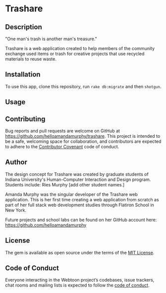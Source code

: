 # Trashare
## Description
"One man's trash is another man's treasure."

Trashare is a web application created to help members of the community exchange used items or trash for creative projects that use recycled materials to reuse waste.

## Installation

To use this app, clone this repository, run `rake db:migrate` and then `shotgun`.

## Usage

## Contributing
Bug reports and pull requests are welcome on GitHub at https://github.com/helloamandamurphy/trashare. This project is intended to be a safe, welcoming space for collaboration, and contributors are expected to adhere to the [Contributor Covenant](http://contributor-covenant.org) code of conduct.

## Author
The design concept for Trashare was created by graduate students of Indiana University's Human-Computer Interaction and Design program. Students include: Ries Murphy [add other student names.]

Amanda Murphy was the singular developer of the Trashare web application. This is her first time creating a web application from scratch as part of her full stack web development studies through Flatiron School in New York.

Future projects and school labs can be found on her GitHub account here: https://github.com/helloamandamurphy

## License

The gem is available as open source under the terms of the [MIT License](https://opensource.org/licenses/MIT).

## Code of Conduct

Everyone interacting in the Webtoon project’s codebases, issue trackers, chat rooms and mailing lists is expected to follow the [code of conduct](https://github.com/'helloamandamurphy'/trashare/blob/master/CODE_OF_CONDUCT.md).
